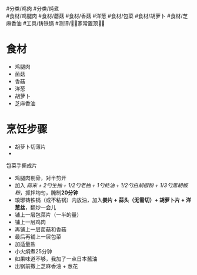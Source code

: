 #分类/鸡肉 #分类/炖煮  
#食材/鸡腿肉 #食材/蘑菇 #食材/香菇 #洋葱 #食材/包菜  #食材/胡萝卜 
#食材/芝麻香油
#工具/铸铁锅 
#测评/📌📌家常置顶📌📌  

# 食材
- 鸡腿肉
- 菌菇
- 香菇
- 洋葱
- 胡萝卜
- 芝麻香油

# 烹饪步骤
- 胡萝卜切薄片
- 
包菜手撕成片
- 鸡腿肉剔骨，对半剪开
- 加入 *蒜末 + 2勺生抽 + 1/2勺老抽  + 1勺蚝油 + 1/2勺白胡椒粉 + 1/3勺黑胡椒粉*，抓拌均匀，腌制**20分钟**
- 琅琊铸铁锅（或不粘锅）内放油，加入**姜片 + 蒜头（无需切）+ 胡萝卜片 + 洋葱丝**，翻炒一会儿
- 铺上一层包菜片（一半的量）
- 铺上一层鸡肉
- 再铺上一层菌菇和香菇
- 最后再铺上一层包菜
- 加适量盐
- 小火焖煮25分钟
- 如果味道不够，我加了一点日本酱油
- 出锅前撒上芝麻香油 + 葱花
